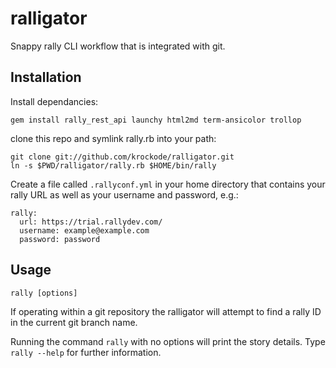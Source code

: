 ralligator
=========

Snappy rally CLI workflow that is integrated with git.

Installation
------------

Install dependancies:

    gem install rally_rest_api launchy html2md term-ansicolor trollop

clone this repo and symlink rally.rb into your path:

    git clone git://github.com/krockode/ralligator.git
    ln -s $PWD/ralligator/rally.rb $HOME/bin/rally

Create a file called `.rallyconf.yml` in your home directory that contains
your rally URL as well as your username and password, e.g.:

    rally:
      url: https://trial.rallydev.com/
      username: example@example.com
      password: password

Usage
-----

    rally [options]

If operating within a git repository the ralligator will attempt to find a
rally ID in the current git branch name.

Running the command `rally` with no options will print the story details.
Type `rally --help` for further information.
